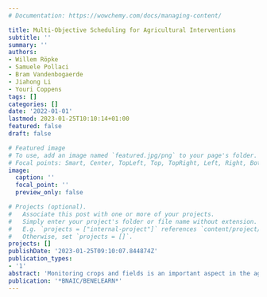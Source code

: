 ```yaml
---
# Documentation: https://wowchemy.com/docs/managing-content/

title: Multi-Objective Scheduling for Agricultural Interventions
subtitle: ''
summary: ''
authors:
- Willem Röpke
- Samuele Pollaci
- Bram Vandenbogaerde
- Jiahong Li
- Youri Coppens
tags: []
categories: []
date: '2022-01-01'
lastmod: 2023-01-25T10:10:14+01:00
featured: false
draft: false

# Featured image
# To use, add an image named `featured.jpg/png` to your page's folder.
# Focal points: Smart, Center, TopLeft, Top, TopRight, Left, Right, BottomLeft, Bottom, BottomRight.
image:
  caption: ''
  focal_point: ''
  preview_only: false

# Projects (optional).
#   Associate this post with one or more of your projects.
#   Simply enter your project's folder or file name without extension.
#   E.g. `projects = ["internal-project"]` references `content/project/deep-learning/index.md`.
#   Otherwise, set `projects = []`.
projects: []
publishDate: '2023-01-25T09:10:07.844874Z'
publication_types:
- '1'
abstract: 'Monitoring crops and fields is an important aspect in the agricultural sector to prevent droughts, floods or the spreading of insects and diseases. We introduce an intelligent solution to monitor agricultural environments. The system learns a model of the underlying field which it then uses to plan an optimal monitoring schedule. By interactively querying the preferences of the decision maker, we define a weighting to optimise over multiple objectives in the schedule, such as visiting frequency, intervention frequency and distance. We implement this as an interactive demo, called CropBot, using LEGO Mindstorms.'
publication: '*BNAIC/BENELEARN*'
---
```

